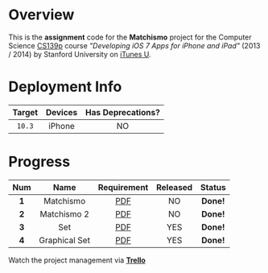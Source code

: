 # Overview
This is the **assignment** code for the **Matchismo** project for the Computer Science [CS139p](http://www.stanford.edu/class/cs193p) course *"Developing iOS 7 Apps for iPhone and iPad"* (2013 / 2014) by Stanford University on [iTunes U](https://itunes.apple.com/us/course/developing-ios-7-apps-for/id733644550).

# Deployment Info

| Target | Devices | Has Deprecations? |
| :----: | :-----: | :---------------: |
| `10.3` | iPhone  |        NO         |

# Progress
|  Num  |     Name      |               Requirement                | Released |  Status   |
| :---: | :-----------: | :--------------------------------------: | :------: | :-------: |
| **1** |   Matchismo   | [PDF](https://github.com/jessehao/Matchismo/blob/master/Docs/Developing%20iOS%207%20Apps_%20Assignment%201.pdf) |    NO    | **Done!** |
| **2** |  Matchismo 2  | [PDF](https://github.com/jessehao/Matchismo/blob/master/Docs/Developing%20iOS%207%20Apps_%20Assignment%202.pdf) |    NO    | **Done!** |
| **3** |      Set      | [PDF](https://github.com/jessehao/Matchismo/blob/master/Docs/Developing%20iOS%207%20Apps_%20Assignment%203.pdf) |   YES    | **Done!** |
| **4** | Graphical Set | [PDF](https://github.com/jessehao/Matchismo/blob/master/Docs/Developing%20iOS%207%20Apps_%20Assignment%204.pdf) |   YES    | **Done!** |

Watch the project management via [**Trello**](https://trello.com/b/aFZoFPw8)

